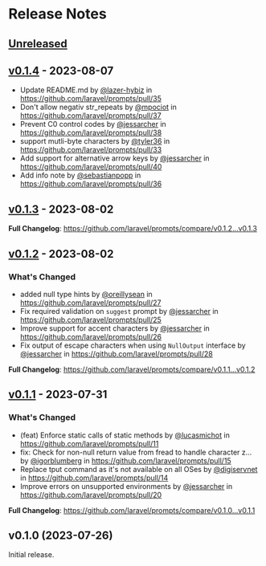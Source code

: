 # Release Notes

## [Unreleased](https://github.com/laravel/package-template/compare/v0.1.4...main)

## [v0.1.4](https://github.com/laravel/package-template/compare/v0.1.3...v0.1.4) - 2023-08-07

- Update README.md by [@lazer-hybiz](https://github.com/lazer-hybiz) in https://github.com/laravel/prompts/pull/35
- Don't allow negativ str_repeats by [@mpociot](https://github.com/mpociot) in https://github.com/laravel/prompts/pull/37
- Prevent C0 control codes by [@jessarcher](https://github.com/jessarcher) in https://github.com/laravel/prompts/pull/38
- support mutli-byte characters by [@tyler36](https://github.com/tyler36) in https://github.com/laravel/prompts/pull/33
- Add support for alternative arrow keys by [@jessarcher](https://github.com/jessarcher) in https://github.com/laravel/prompts/pull/40
- Add info note by [@sebastianpopp](https://github.com/sebastianpopp) in https://github.com/laravel/prompts/pull/36

## [v0.1.3](https://github.com/laravel/package-template/compare/v0.1.2...v0.1.3) - 2023-08-02

**Full Changelog**: https://github.com/laravel/prompts/compare/v0.1.2...v0.1.3

## [v0.1.2](https://github.com/laravel/package-template/compare/v0.1.1...v0.1.2) - 2023-08-02

### What's Changed

- added null type hints by [@oreillysean](https://github.com/oreillysean) in https://github.com/laravel/prompts/pull/27
- Fix required validation on `suggest` prompt by [@jessarcher](https://github.com/jessarcher) in https://github.com/laravel/prompts/pull/25
- Improve support for accent characters by [@jessarcher](https://github.com/jessarcher) in https://github.com/laravel/prompts/pull/26
- Fix output of escape characters when using `NullOutput` interface by [@jessarcher](https://github.com/jessarcher) in https://github.com/laravel/prompts/pull/28

**Full Changelog**: https://github.com/laravel/prompts/compare/v0.1.1...v0.1.2

## [v0.1.1](https://github.com/laravel/package-template/compare/v1.0.0...v0.1.1) - 2023-07-31

### What's Changed

- (feat) Enforce static calls of static methods by [@lucasmichot](https://github.com/lucasmichot) in https://github.com/laravel/prompts/pull/11
- fix: Check for non-null return value from fread to handle character z… by [@igorblumberg](https://github.com/igorblumberg) in https://github.com/laravel/prompts/pull/15
- Replace tput command as it's not available on all OSes by [@digiservnet](https://github.com/digiservnet) in https://github.com/laravel/prompts/pull/14
- Improve errors on unsupported environments by [@jessarcher](https://github.com/jessarcher) in https://github.com/laravel/prompts/pull/20

**Full Changelog**: https://github.com/laravel/prompts/compare/v0.1.0...v0.1.1

## v0.1.0 (2023-07-26)

Initial release.
